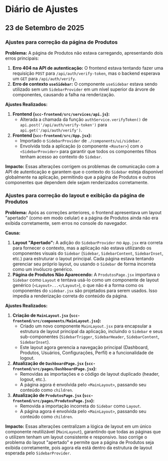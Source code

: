 # Diário de Ajustes

## 23 de Setembro de 2025

### Ajustes para correção da página de Produtos

**Problema:** A página de Produtos não estava carregando, apresentando dois erros principais:

1.  **Erro 404 na API de autenticação:** O frontend estava tentando fazer uma requisição `POST` para `/api/auth/verify-token`, mas o backend esperava um `GET` para `/api/auth/verify`.
2.  **Erro de contexto `useSidebar`:** O componente `useSidebar` estava sendo utilizado sem um `SidebarProvider` em um nível superior da árvore de componentes, causando a falha na renderização.

**Ajustes Realizados:**

1.  **Frontend (`scc-frontend/src/services/api.js`):**
    *   Alterada a chamada da função `authService.verifyToken()` de `api.post('/api/auth/verify-token')` para `api.get('/api/auth/verify')`.
2.  **Frontend (`scc-frontend/src/App.jsx`):**
    *   Importado o `SidebarProvider` de `./components/ui/sidebar`.
    *   Envolvida toda a aplicação (o componente `<Router>`) com o `<SidebarProvider>` para garantir que todos os componentes filhos tenham acesso ao contexto do `Sidebar`.

**Impacto:** Essas alterações corrigem os problemas de comunicação com a API de autenticação e garantem que o contexto do `Sidebar` esteja disponível globalmente na aplicação, permitindo que a página de Produtos e outros componentes que dependem dele sejam renderizados corretamente.




### Ajustes para correção do layout e exibição da página de Produtos

**Problema:** Após as correções anteriores, o frontend apresentava um layout "apertado" (como em modo celular) e a página de Produtos ainda não era exibida corretamente, sem erros no console do navegador.

**Causa:**

1.  **Layout "Apertado":** A adição do `SidebarProvider` no `App.jsx` era correta para fornecer o contexto, mas a aplicação não estava utilizando os componentes visuais do `Sidebar` (`Sidebar`, `SidebarContent`, `SidebarInset`, etc.) para estruturar o layout principal. Cada página estava tentando gerenciar seu próprio layout, ou usando o `Sidebar` de forma incorreta como um invólucro genérico.
2.  **Página de Produtos Não Aparecendo:** A `ProdutosPage.jsx` importava o `Sidebar` como `Layout` e tentava usá-lo como um componente de layout genérico (`<Layout>...</Layout>`), o que não é a forma como os componentes do `sidebar.jsx` são projetados para serem usados. Isso impedia a renderização correta do conteúdo da página.

**Ajustes Realizados:**

1.  **Criação de `MainLayout.jsx` (`scc-frontend/src/components/MainLayout.jsx`):**
    *   Criado um novo componente `MainLayout.jsx` para encapsular a estrutura de layout principal da aplicação, incluindo o `Sidebar` e seus sub-componentes (`SidebarTrigger`, `SidebarHeader`, `SidebarContent`, `SidebarInset`).
    *   Este layout agora gerencia a navegação principal (Dashboard, Produtos, Usuários, Configurações, Perfil) e a funcionalidade de logout.
2.  **Atualização de `DashboardPage.jsx` (`scc-frontend/src/pages/DashboardPage.jsx`):**
    *   Removidas as importações e o código de layout duplicado (header, logout, etc.).
    *   A página agora é envolvida pelo `<MainLayout>`, passando seu conteúdo como `children`.
3.  **Atualização de `ProdutosPage.jsx` (`scc-frontend/src/pages/ProdutosPage.jsx`):**
    *   Removida a importação incorreta do `Sidebar` como `Layout`.
    *   A página agora é envolvida pelo `<MainLayout>`, passando seu conteúdo como `children`.

**Impacto:** Essas alterações centralizam a lógica de layout em um único componente reutilizável (`MainLayout`), garantindo que todas as páginas que o utilizem tenham um layout consistente e responsivo. Isso corrige o problema do layout "apertado" e permite que a página de Produtos seja exibida corretamente, pois agora ela está dentro da estrutura de layout esperada pelo `SidebarProvider`.

